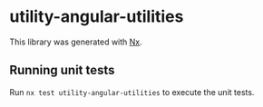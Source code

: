 # utility-angular-utilities

This library was generated with [Nx](https://nx.dev).

## Running unit tests

Run `nx test utility-angular-utilities` to execute the unit tests.
